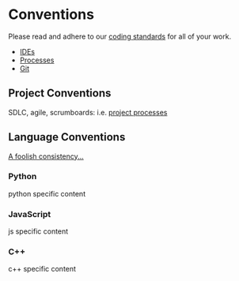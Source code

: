# Conventions

Please read and adhere to our [coding standards](./codingng_standards.md) for all of your work.

- [IDEs](./ides.md)
- [Processes](./dev_processes.md)
- [Git](./git.md)

## Project Conventions

SDLC, agile, scrumboards: i.e. [project processes](./project_processes.md)

## Language Conventions

[A foolish consistency...](https://peps.python.org/pep-0008/#a-foolish-consistency-is-the-hobgoblin-of-little-minds)

### Python

python specific content

### JavaScript

js specific content

### C++

c++ specific content
